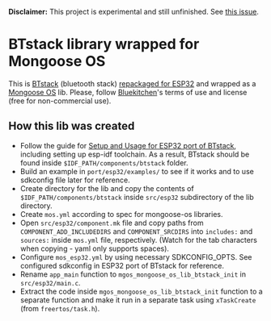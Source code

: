**Disclaimer:** This project is experimental and still unfinished. See [this issue](https://github.com/bluekitchen/btstack/issues/93).

# BTstack library wrapped for Mongoose OS

This is [BTstack](https://github.com/bluekitchen/btstack/) (bluetooth stack) [repackaged for ESP32](https://github.com/bluekitchen/btstack/tree/master/port/esp32) and wrapped as a [Mongoose OS](https://mongoose-os.com/) lib. Please, follow [Bluekitchen](http://bluekitchen-gmbh.com/)'s terms of use and license (free for non-commercial use).

## How this lib was created

  - Follow the guide for [Setup and Usage for ESP32 port of BTstack](https://github.com/bluekitchen/btstack/tree/master/port/esp32), including setting up esp-idf toolchain. As a result, BTstack should be found inside `$IDF_PATH/components/btstack` folder.
  - Build an example in `port/esp32/examples/` to see if it works and to use sdkconfig file later for reference.
  - Create directory for the lib and copy the contents of `$IDF_PATH/components/btstack` inside `src/esp32` subdirectory of the lib directory.
  - Create `mos.yml` according to spec for mongoose-os libraries.
  - Open `src/esp32/component.mk` file and copy paths from `COMPONENT_ADD_INCLUDEDIRS` and `COMPONENT_SRCDIRS` into `includes:` and `sources:` inside `mos.yml` file, respectively. (Watch for the tab characters when copying - yaml only supports spaces).
  - Configure `mos_esp32.yml` by using necessary SDKCONFIG_OPTS. See configured sdkconfig in ESP32 port of BTstack for reference.
  - Rename `app_main` function to `mgos_mongoose_os_lib_btstack_init` in `src/esp32/main.c`.
  - Extract the code inside `mgos_mongoose_os_lib_btstack_init` function to a separate function and make it run in a separate task using `xTaskCreate` (from `freertos/task.h`).
